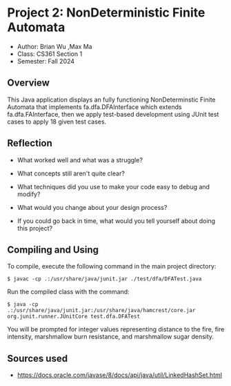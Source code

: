 # Project 2: NonDeterministic Finite Automata

* Author: Brian Wu ,Max Ma
* Class: CS361 Section 1
* Semester: Fall 2024 

## Overview

This Java application displays an fully functioning NonDeterminstic Finite Automata that implements fa.dfa.DFAInterface which extends fa.dfa.FAInterface, then we apply test-based development using JUnit test cases to apply 18 given test cases.

## Reflection



- What worked well and what was a struggle? 
  
- What concepts still aren't quite clear?
  
 
- What techniques did you use to make your code easy to debug and modify?
  
- What would you change about your design process?
  
- If you could go back in time, what would you tell yourself about doing this project?
  

## Compiling and Using

To compile, execute the following command in the main project directory:
```
$ javac -cp .:/usr/share/java/junit.jar ./test/dfa/DFATest.java
```

Run the compiled class with the command:
```
$ java -cp .:/usr/share/java/junit.jar:/usr/share/java/hamcrest/core.jar
org.junit.runner.JUnitCore test.dfa.DFATest
```

You will be prompted for integer values representing distance to the fire,
fire intensity, marshmallow burn resistance, and marshmallow sugar density.

## Sources used

- https://docs.oracle.com/javase/8/docs/api/java/util/LinkedHashSet.html 
